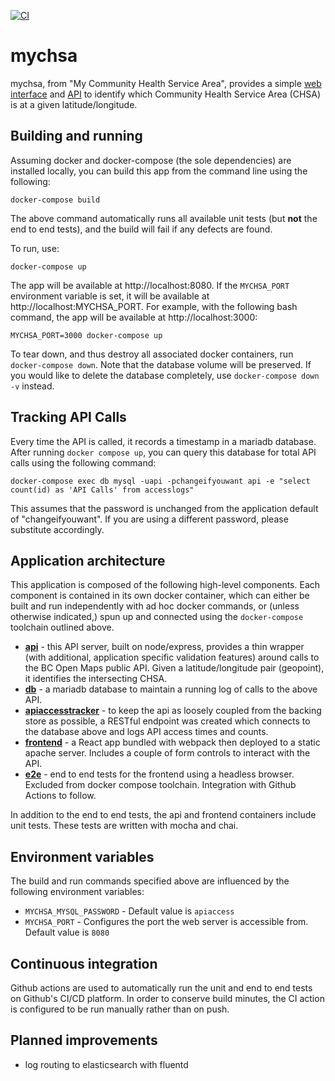 [![CI](https://github.com/textninja/mychsa/actions/workflows/main.yml/badge.svg)](https://github.com/textninja/mychsa/actions/workflows/main.yml)

# mychsa

mychsa, from "My Community Health Service Area", provides a simple [web
interface](/frontend) and [API](/api) to identify which Community Health Service Area (CHSA)
is at a given latitude/longitude.

## Building and running

Assuming docker and docker-compose (the sole dependencies) are installed locally, you can
build this app from the command line using the following:

    docker-compose build
    
The above command automatically runs all available unit tests (but **not** the end to end tests), and the build will fail if any defects are found.

To run, use:

    docker-compose up

The app will be available at http://localhost:8080. If the `MYCHSA_PORT` environment variable is set, it will be available at http://localhost:MYCHSA_PORT. For example, with the following bash command, the app will be available at http://localhost:3000:

    MYCHSA_PORT=3000 docker-compose up

To tear down, and thus destroy all associated docker containers, run `docker-compose down`. Note that the database volume will be preserved. If you would like to delete the database completely, use `docker-compose down -v` instead.

## Tracking API Calls

Every time the API is called, it records a timestamp in a mariadb database. After running
`docker compose up`, you can query this database for total API calls using the following command:

    docker-compose exec db mysql -uapi -pchangeifyouwant api -e "select count(id) as 'API Calls' from accesslogs"

This assumes that the password is unchanged from the application default of "changeifyouwant".
If you are using a different password, please substitute accordingly.

## Application architecture

This application is composed of the following high-level components. Each component
is contained in its own docker container, which can either be built and run
independently with ad hoc docker commands, or (unless otherwise indicated,) spun up and connected using the `docker-compose` toolchain outlined above.

 - [**api**](/api) - this API server, built on node/express, provides a thin wrapper
  (with additional, application specific validation features) around calls to the BC Open Maps public API. Given a latitude/longitude pair (geopoint), it identifies the intersecting CHSA.
 - [**db**](/db) - a mariadb database to maintain a running log of calls to the above API.
 - [**apiaccesstracker**](/apiaccesstracker) - to keep the api as loosely coupled from the backing store as possible, a RESTful endpoint was created which connects to the database above and logs API access times and counts.
 - [**frontend**](/frontend) - a React app bundled with webpack then deployed to a static apache server. Includes a couple of form controls to interact with the API.
 - [**e2e**](/e2e) - end to end tests for the frontend using a headless browser. Excluded from docker compose toolchain. Integration with Github Actions to follow.

In addition to the end to end tests, the api and frontend containers include 
unit tests. These tests are written with mocha and chai.

## Environment variables

The build and run commands specified above are influenced by the following environment variables:

  - `MYCHSA_MYSQL_PASSWORD` - Default value is `apiaccess`
  - `MYCHSA_PORT` - Configures the port the web server is accessible from. Default value is `8080`

## Continuous integration

Github actions are used to automatically run the unit and end to end tests on Github's CI/CD platform. In order to conserve build minutes, the CI action is configured to be run manually rather than on push.

## Planned improvements

 - log routing to elasticsearch with fluentd
